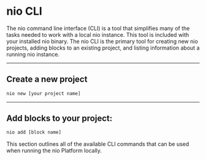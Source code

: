 # nio CLI

The nio command line interface (CLI) is a tool that simplifies many of the tasks needed to work with a local nio instance. This tool is included with your installed nio binary. The nio CLI is the primary tool for creating new nio projects, adding blocks to an existing project, and listing information about a running nio instance.

---

## Create a new project

```bash
nio new [your project name]
```

---

## Add blocks to your project:

```bash
nio add [block name]
```

This section outlines all of the available CLI commands that can be used when running the nio Platform locally.
